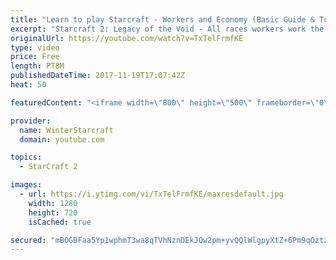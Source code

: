 ```yaml
---
title: "Learn to play Starcraft - Workers and Economy (Basic Guide & Tutorial)"
excerpt: "Starcraft 2: Legacy of the Void - All races workers work the same (mule notwithstanding!)  Wiki on mining: http://wiki.teamliquid.net/starcraft2/Mining_Minerals"
originalUrl: https://youtube.com/watch?v=TxTelFrmfKE
type: video
price: Free
length: PT8M
publishedDateTime: 2017-11-19T17:07:42Z
heat: 50

featuredContent: "<iframe width=\"800\" height=\"500\" frameborder=\"0\" src=\"https://www.youtube.com/embed/TxTelFrmfKE\" allow=\"accelerometer; autoplay; encrypted-media; gyroscope; picture-in-picture\" allowfullscreen></iframe>"

provider:
  name: WinterStarcraft
  domain: youtube.com

topics:
  - StarCraft 2

images:
  - url: https://i.ytimg.com/vi/TxTelFrmfKE/maxresdefault.jpg
    width: 1280
    height: 720
    isCached: true

secured: "mBOGBFaa5Yp1wphmT3wa8qTVhNznDEkJQw2pm+yvQQlWlgpyXtZ+6Pm9qOztz8ASCdfAeOo5qpUSeBanE3Mn/mtRewnbXQDBbhNL1WTi24xmxZEI45lfBDGeiWujnFdC6GHXp7KWs925pPsNuK57V34U5tR304k7Js4sb+baFtBbvZuVNZg+VtxZyw2adi4HUy8grVsfslbk7u140iXNs41rDrP+ilM14xbZ3XCOuro6/2mHeWp0EFDng6oRMpYUlKUIpGjfzinPgKTORPG+ncV09VlhPs3RXMnyORBIWElrRI0JNT1sJDhVouQt9/96W8N0mg5a9jJXxncdiOYSPMq9ne5Tm+HKzZLfG2c/N1QKa3xlyGSf8UpNfK/wpk3zYTRDuVebFlDAo2gOnhujm4XeNAvL5QteolNRbi3m9qk=;QWJEP3MLLs86aBAxZ7eadg=="
---
```


